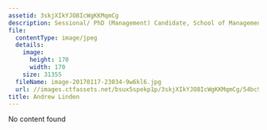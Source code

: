 ```yaml
---
assetid: 3skjXIkYJO8IcWgKKMqmCg
description: Sessional/ PhD (Management) Candidate, School of Management, RMIT University
file:
  contentType: image/jpeg
  details:
    image:
      height: 170
      width: 170
    size: 31355
  fileName: image-20170117-23034-9w6kl6.jpg
  url: //images.ctfassets.net/bsux5spekp1p/3skjXIkYJO8IcWgKKMqmCg/54bc9d051ba0c1459a051ea180275960/image-20170117-23034-9w6kl6.jpg
title: Andrew Linden
---
```

No content found